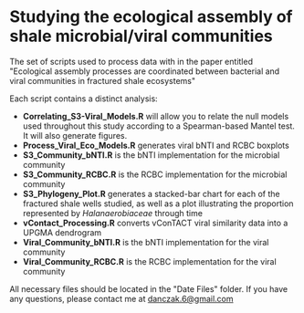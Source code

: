 # Studying the ecological assembly of shale microbial/viral communities
The set of scripts used to process data with in the paper entitled "Ecological assembly processes are coordinated between bacterial and viral communities in fractured shale ecosystems"

Each script contains a distinct analysis:
- <b>Correlating_S3-Viral_Models.R</b> will allow you to relate the null models used throughout this study according to a Spearman-based Mantel test. It will also generate figures.
- <b>Process_Viral_Eco_Models.R</b> generates viral bNTI and RCBC boxplots
- <b>S3_Community_bNTI.R</b> is the bNTI implementation for the microbial community
- <b>S3_Community_RCBC.R</b> is the RCBC implementation for the microbial community
- <b>S3_Phylogeny_Plot.R</b> generates a stacked-bar chart for each of the fractured shale wells studied, as well as a plot illustrating the proportion represented by <i>Halanaerobiaceae</i> through time
- <b>vContact_Processing.R</b> converts vConTACT viral similarity data into a UPGMA dendrogram
- <b>Viral_Community_bNTI.R</b> is the bNTI implementation for the viral community
- <b>Viral_Community_RCBC.R</b> is the RCBC implementation for the viral community

All necessary files should be located in the "Date Files" folder. 
If you have any questions, please contact me at danczak.6@gmail.com
